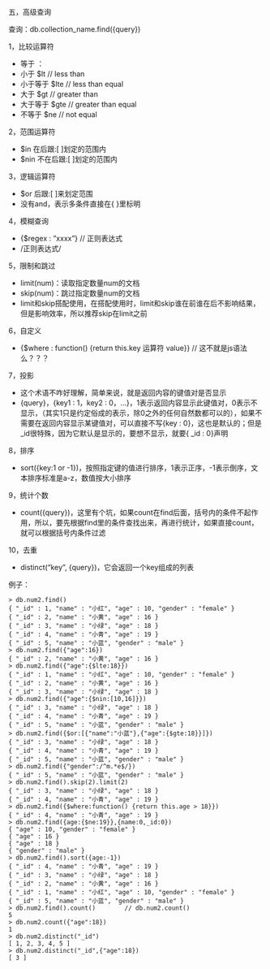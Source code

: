 五，高级查询

查询：db.collection_name.find({query})

1，比较运算符

- 等于  ：
- 小于  $lt                                    // less than
- 小于等于  $lte                          // less than equal
- 大于  $gt                                  //  greater than
- 大于等于  $gte                        //  greater than equal
- 不等于  $ne                             //  not equal

2，范围运算符

- $in      在后跟:[ ]划定的范围内
- $nin    不在后跟:[ ]划定的范围内

3，逻辑运算符

- $or      后跟:[ ]来划定范围
- 没有and，表示多条件直接在{ }里标明

4，模糊查询

- {$regex : ”xxxx”}              // 正则表达式
- /正则表达式/                    

5，限制和跳过

- limit(num)：读取指定数量num的文档
- skip(num)：跳过指定数量num的文档
- limit和skip搭配使用，在搭配使用时，limit和skip谁在前谁在后不影响结果，但是影响效率，所以推荐skip在limit之前

6，自定义

- {$where : function() {return this.key 运算符 value}}           // 这不就是js语法么？？？

7，投影

- 这个术语不咋好理解，简单来说，就是返回内容的键值对是否显示
- {query}，{key1 : 1，key2 : 0，…}，1表示返回内容显示此键值对，0表示不显示，（其实1只是约定俗成的表示，除0之外的任何自然数都可以的），如果不需要在返回内容显示某键值对，可以直接不写{key : 0}，这也是默认的；但是_id很特殊，因为它默认是显示的，要想不显示，就要{ _id : 0}声明

8，排序

- sort({key:1 or -1})，按照指定键的值进行排序，1表示正序，-1表示倒序，文本排序标准是a-z，数值按大小排序

9，统计个数

- count({query})，这里有个坑，如果count在find后面，括号内的条件不起作用，所以，要先根据find里的条件查找出来，再进行统计，如果直接count，就可以根据括号内条件过滤

10，去重

- distinct(“key”, {query})，它会返回一个key组成的列表

例子：

```
> db.num2.find()
{ "_id" : 1, "name" : "小红", "age" : 10, "gender" : "female" }
{ "_id" : 2, "name" : "小黄", "age" : 16 }
{ "_id" : 3, "name" : "小绿", "age" : 18 }
{ "_id" : 4, "name" : "小青", "age" : 19 }
{ "_id" : 5, "name" : "小蓝", "gender" : "male" }
> db.num2.find({"age":16})
{ "_id" : 2, "name" : "小黄", "age" : 16 }
> db.num2.find({"age":{$lte:18}})
{ "_id" : 1, "name" : "小红", "age" : 10, "gender" : "female" }
{ "_id" : 2, "name" : "小黄", "age" : 16 }
{ "_id" : 3, "name" : "小绿", "age" : 18 }
> db.num2.find({"age":{$nin:[10,16]}})
{ "_id" : 3, "name" : "小绿", "age" : 18 }
{ "_id" : 4, "name" : "小青", "age" : 19 }
{ "_id" : 5, "name" : "小蓝", "gender" : "male" }
> db.num2.find({$or:[{"name":"小蓝"},{"age":{$gte:18}}]})
{ "_id" : 3, "name" : "小绿", "age" : 18 }
{ "_id" : 4, "name" : "小青", "age" : 19 }
{ "_id" : 5, "name" : "小蓝", "gender" : "male" }
> db.num2.find({"gender":/^m.*e$/})
{ "_id" : 5, "name" : "小蓝", "gender" : "male" }
> db.num2.find().skip(2).limit(2)
{ "_id" : 3, "name" : "小绿", "age" : 18 }
{ "_id" : 4, "name" : "小青", "age" : 19 }
> db.num2.find({$where:function() {return this.age > 18}})
{ "_id" : 4, "name" : "小青", "age" : 19 }
> db.num2.find({age:{$ne:19}},{name:0,_id:0})
{ "age" : 10, "gender" : "female" }
{ "age" : 16 }
{ "age" : 18 }
{ "gender" : "male" }
> db.num2.find().sort({age:-1})
{ "_id" : 4, "name" : "小青", "age" : 19 }
{ "_id" : 3, "name" : "小绿", "age" : 18 }
{ "_id" : 2, "name" : "小黄", "age" : 16 }
{ "_id" : 1, "name" : "小红", "age" : 10, "gender" : "female" }
{ "_id" : 5, "name" : "小蓝", "gender" : "male" }
> db.num2.find().count()        // db.num2.count()
5
> db.num2.count({"age":18})
1
> db.num2.distinct("_id")
[ 1, 2, 3, 4, 5 ]
> db.num2.distinct("_id",{"age":18})
[ 3 ]
```

